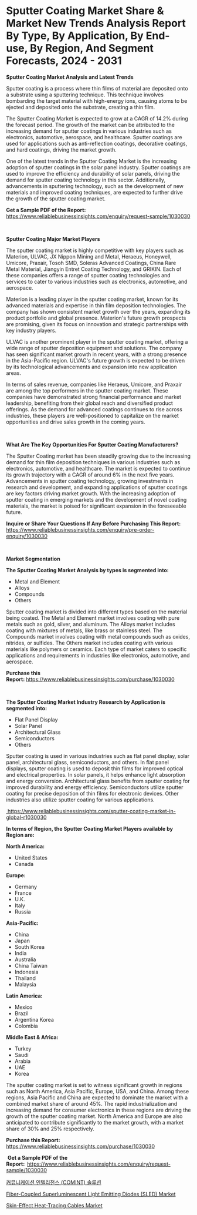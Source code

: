 <p><h1>Sputter Coating Market Share & Market New Trends Analysis Report By Type, By Application, By End-use, By Region, And Segment Forecasts, 2024 - 2031</h1></p><p><strong>Sputter Coating Market Analysis and Latest Trends</strong></p>
<p><p>Sputter coating is a process where thin films of material are deposited onto a substrate using a sputtering technique. This technique involves bombarding the target material with high-energy ions, causing atoms to be ejected and deposited onto the substrate, creating a thin film.</p><p>The Sputter Coating Market is expected to grow at a CAGR of 14.2% during the forecast period. The growth of the market can be attributed to the increasing demand for sputter coatings in various industries such as electronics, automotive, aerospace, and healthcare. Sputter coatings are used for applications such as anti-reflection coatings, decorative coatings, and hard coatings, driving the market growth.</p><p>One of the latest trends in the Sputter Coating Market is the increasing adoption of sputter coatings in the solar panel industry. Sputter coatings are used to improve the efficiency and durability of solar panels, driving the demand for sputter coating technology in this sector. Additionally, advancements in sputtering technology, such as the development of new materials and improved coating techniques, are expected to further drive the growth of the sputter coating market.</p></p>
<p><strong>Get a Sample PDF of the Report:&nbsp;</strong> <a href="https://www.reliablebusinessinsights.com/enquiry/request-sample/1030030">https://www.reliablebusinessinsights.com/enquiry/request-sample/1030030</a></p>
<p>&nbsp;</p>
<p><strong>Sputter Coating Major Market Players</strong></p>
<p><p>The sputter coating market is highly competitive with key players such as Materion, ULVAC, JX Nippon Mining and Metal, Heraeus, Honeywell, Umicore, Praxair, Tosoh SMD, Soleras Advanced Coatings, China Rare Metal Material, Jiangyin Entret Coating Technology, and GRIKIN. Each of these companies offers a range of sputter coating technologies and services to cater to various industries such as electronics, automotive, and aerospace.</p><p>Materion is a leading player in the sputter coating market, known for its advanced materials and expertise in thin film deposition technologies. The company has shown consistent market growth over the years, expanding its product portfolio and global presence. Materion's future growth prospects are promising, given its focus on innovation and strategic partnerships with key industry players.</p><p>ULVAC is another prominent player in the sputter coating market, offering a wide range of sputter deposition equipment and solutions. The company has seen significant market growth in recent years, with a strong presence in the Asia-Pacific region. ULVAC's future growth is expected to be driven by its technological advancements and expansion into new application areas.</p><p>In terms of sales revenue, companies like Heraeus, Umicore, and Praxair are among the top performers in the sputter coating market. These companies have demonstrated strong financial performance and market leadership, benefiting from their global reach and diversified product offerings. As the demand for advanced coatings continues to rise across industries, these players are well-positioned to capitalize on the market opportunities and drive sales growth in the coming years.</p></p>
<p>&nbsp;</p>
<p><strong>What Are The Key Opportunities For Sputter Coating Manufacturers?</strong></p>
<p><p>The Sputter Coating market has been steadily growing due to the increasing demand for thin film deposition techniques in various industries such as electronics, automotive, and healthcare. The market is expected to continue its growth trajectory with a CAGR of around 6% in the next five years. Advancements in sputter coating technology, growing investments in research and development, and expanding applications of sputter coatings are key factors driving market growth. With the increasing adoption of sputter coating in emerging markets and the development of novel coating materials, the market is poised for significant expansion in the foreseeable future.</p></p>
<p><strong>Inquire or Share Your Questions If Any Before Purchasing This Report:</strong> <a href="https://www.reliablebusinessinsights.com/enquiry/pre-order-enquiry/1030030">https://www.reliablebusinessinsights.com/enquiry/pre-order-enquiry/1030030</a></p>
<p>&nbsp;</p>
<p><strong>Market Segmentation</strong></p>
<p><strong>The Sputter Coating Market Analysis by types is segmented into:</strong></p>
<p><ul><li>Metal and Element</li><li>Alloys</li><li>Compounds</li><li>Others</li></ul></p>
<p><p>Sputter coating market is divided into different types based on the material being coated. The Metal and Element market involves coating with pure metals such as gold, silver, and aluminum. The Alloys market includes coating with mixtures of metals, like brass or stainless steel. The Compounds market involves coating with metal compounds such as oxides, nitrides, or sulfides. The Others market includes coating with various materials like polymers or ceramics. Each type of market caters to specific applications and requirements in industries like electronics, automotive, and aerospace.</p></p>
<p><strong>Purchase this Report:&nbsp;</strong><a href="https://www.reliablebusinessinsights.com/purchase/1030030">https://www.reliablebusinessinsights.com/purchase/1030030</a></p>
<p>&nbsp;</p>
<p><strong>The Sputter Coating Market Industry Research by Application is segmented into:</strong></p>
<p><ul><li>Flat Panel Display</li><li>Solar Panel</li><li>Architectural Glass</li><li>Semiconductors</li><li>Others</li></ul></p>
<p><p>Sputter coating is used in various industries such as flat panel display, solar panel, architectural glass, semiconductors, and others. In flat panel displays, sputter coating is used to deposit thin films for improved optical and electrical properties. In solar panels, it helps enhance light absorption and energy conversion. Architectural glass benefits from sputter coating for improved durability and energy efficiency. Semiconductors utilize sputter coating for precise deposition of thin films for electronic devices. Other industries also utilize sputter coating for various applications.</p></p>
<p><a href="https://www.reliablebusinessinsights.com/sputter-coating-market-in-global-r1030030">&nbsp;https://www.reliablebusinessinsights.com/sputter-coating-market-in-global-r1030030</a></p>
<p><strong>In terms of Region, the Sputter Coating Market Players available by Region are:</strong></p>
<p>
    <p> <strong> North America: </strong>
        <ul>
            <li>United States</li>
            <li>Canada</li>
        </ul>
        </p> 
    <p> <strong> Europe: </strong>
        <ul>
            <li>Germany</li>
            <li>France</li>
            <li>U.K.</li>
            <li>Italy</li>
            <li>Russia</li>
        </ul>
        </p> 
    <p> <strong> Asia-Pacific: </strong>
        <ul>
            <li>China</li>
            <li>Japan</li>
            <li>South Korea</li>
            <li>India</li>
            <li>Australia</li>
            <li>China Taiwan</li>
            <li>Indonesia</li>
            <li>Thailand</li>
            <li>Malaysia</li>
        </ul>
        </p> 
    <p> <strong> Latin America: </strong>
        <ul>
            <li>Mexico</li>
            <li>Brazil</li>
            <li>Argentina Korea</li>
            <li>Colombia</li>
        </ul>
        </p> 
    <p> <strong> Middle East & Africa: </strong>
        <ul>
            <li>Turkey</li>
            <li>Saudi</li>
            <li>Arabia</li>
            <li>UAE</li>
            <li>Korea</li>
        </ul>
    </p>
    </p>
<p><p>The sputter coating market is set to witness significant growth in regions such as North America, Asia Pacific, Europe, USA, and China. Among these regions, Asia Pacific and China are expected to dominate the market with a combined market share of around 45%. The rapid industrialization and increasing demand for consumer electronics in these regions are driving the growth of the sputter coating market. North America and Europe are also anticipated to contribute significantly to the market growth, with a market share of 30% and 25% respectively.</p></p>
<p><strong>Purchase this Report: </strong><a href="https://www.reliablebusinessinsights.com/purchase/1030030">https://www.reliablebusinessinsights.com/purchase/1030030</a></p>
<p>&nbsp;<strong>Get a Sample PDF of the Report:&nbsp;&nbsp;</strong><a href="https://www.reliablebusinessinsights.com/enquiry/request-sample/1030030">https://www.reliablebusinessinsights.com/enquiry/request-sample/1030030</a></p>
<p><strong></strong></p>
<p><p><a href="https://medium.com/@earnesteidenreichja/%ED%86%B5%EC%8B%A0-%EC%A0%95%EB%B3%B4-%ED%95%B4%EB%8F%85-comint-%EC%86%94%EB%A3%A8%EC%85%98-%EC%8B%9C%EC%9E%A5-%EC%A7%80%ED%91%9C-%EC%8B%9C%EC%9E%A5-%EC%A0%90%EC%9C%A0%EC%9C%A8-%ED%8A%B8%EB%A0%8C%EB%93%9C-%EB%B0%8F-%EC%84%B1%EC%9E%A5-%ED%8C%A8%ED%84%B4-bfcf102ec464">커뮤니케이션 인텔리전스 (COMINT) 솔루션</a></p><p><a href="https://view.publitas.com/reportprime-1/fiber-coupled-superluminescent-light-emitting-diodes-sled-market-size-reveals-the-best-marketing-channels-in-global-industry/">Fiber-Coupled Superluminescent Light Emitting Diodes (SLED) Market</a></p><p><a href="https://github.com/RickHolmes3/Market-Research-Report-List-5/blob/main/skin-effect-heat-tracing-cables-market.md">Skin-Effect Heat-Tracing Cables Market</a></p></p>
